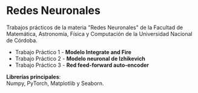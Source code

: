 # Redes Neuronales
Trabajos prácticos de la materia "Redes Neuronales" de la Facultad de Matemática, Astronomía, Física y Computación de la Universidad Nacional de Córdoba.

- Trabajo Práctico 1 - **Modelo Integrate and Fire**
- Trabajo Práctico 2 - **Modelo neuronal de Izhikevich**
- Trabajo Práctico 3 - **Red feed-forward auto-encoder**

**Librerías principales**: <br>
Numpy, PyTorch, Matplotlib y Seaborn.
